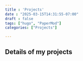 ```yaml
---
title : 'Projects'
date : "2025-03-15T14:31:55-07:00"
draft : false
tags: ["hugo", "PaperMod"]
categories: ["Projects"]

---
```

## Details of my projects